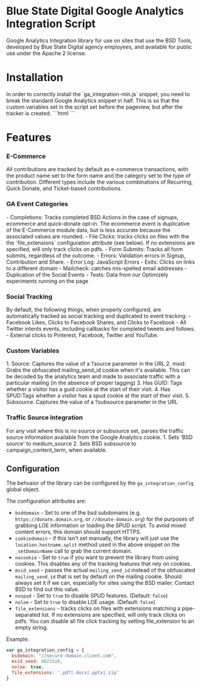 Blue State Digital Google Analytics Integration Script
================================

Google Analytics Integration library for use on sites that use the BSD Tools, developed by Blue State Digital agency employees, and available for public use under the Apache 2 license. 

<h1>Installation</h1>
In order to correctly install the `ga_integration-min.js` snippet, you need to break the standard Google Analytics snippet in half. This is so that the custom variables set in the script set before the pageview, but after the tracker is created. 
```html
	<!-- START Google Analytics -->
	<script>
	(function(i,s,o,g,r,a,m){i['GoogleAnalyticsObject']=r;i[r]=i[r]||function(){
		(i[r].q=i[r].q||[]).push(arguments)},i[r].l=1*new Date();a=s.createElement(o),
		m=s.getElementsByTagName(o)[0];a.async=1;a.src=g;m.parentNode.insertBefore(a,m)
	})(window,document,'script','//www.google-analytics.com/analytics.js','ga');
	ga('create', '<!--place id here-->', 'auto', {'allowLinker': true, 'siteSpeedSampleRate': 20});
	ga('require', 'linker');
	//See https://github.com/bluestatedigital/bsd-google-analytics-integration#configuration for configuration options
	var ga_integration_config={};
	</script>
	<script src="//s.bsd.net/bsdaction/default/page/-/js/analytics/ga_integration-min.js"></script>
	<script>
	ga('send', 'pageview');
	</script>
	<!-- END Google Analytics -->
```

<h1>Features</h1>

<h3>E-Commerce</h3>
All contributions are tracked by default as e-commerce transactions, with the product name set to the form name and the category set to the type of contribution. Different types include the various combinations of Recurring, Quick Donate, and Ticket-based contributions. 

<h3>GA Event Categories</h3>
- Completions: Tracks completed BSD Actions in the case of signups, ecommerce and quick-donate opt-in. The ecommerce event is duplicative of the E-Commerce module data, but is less accurate because the associated values are rounded.
- File Clicks: tracks clicks on files with the the `file_extensions` configuration attribute (see below). If no extensions are specified, will only track clicks on pdfs.
- Form Submits: Tracks all form submits, regardless of the outcome.
- Errors: Validation errors in Signup, Contribution and Share.
- Error Log: JavaScript Errors
- Exits: Clicks on links to a different domain
- Mailcheck: catches mis-spelled email addresses
- Duplication of the Social Events
- Tests: Data from our Optimizely experiments running on the page


<h3>Social Tracking</h3>
By default, the following things, when properly configured, are automatically tracked as social tracking and duplicated to event tracking:
- Facebook Likes, Clicks to Facebook Shares, and Clicks to Facebook
- All Twitter intents events, including callbacks for completed tweets and follows. 
- External clicks to Pinterest, Facebook, Twitter and YouTube. 

<h3>Custom Variables</h3>
1. Source: Captures the value of a ?source parameter in the URL
2. msid: Grabs the obfuscated mailing_send_id cookie when it's available. This can be decoded by the analytics team and made to associate traffic with a particular mailing (in the absence of proper tagging)
3. Has GUID: Tags whether a visitor has a guid cookie at the start of their visit. 
4. Has SPUD:Tags whether a visitor has a spud cookie at the start of their visit. 
5. Subsource: Captures the value of a ?subsource parameter in the URL

<h3>Traffic Source Integration</h3>
For any visit where this is no source or subsource set, parses the traffic source information available from the Google Analytics cookie.
1. Sets 'BSD source' to medium_source
2. Sets BSD subsource to campaign_content_term, when available.

<h2>Configuration</h2>

The behvaior of the library can be configured by the `ga_integration_config` global object.

The configuration attributes are:

 - `bsddomain` - Set to one of the bsd subdomains (e.g. `https://donate.domain.org`, or `//donate-domain.org`) for the purposes of grabbing LOE information or loading the SPUD script. To avoid mixed content errors, this domain should support HTTPS.
 - `cookiedomain` - if this isn't set manually, the library will just use the `location.hostname.split` method used in the above snippet on the `_setDomainName` call to grab the current domain.
 - `nocookie` - Set to `true` if you want to prevent the library from using cookies. This disables any of the tracking features that rely on cookies. 
 - `msid_seed` - passes the actual `mailing_send_id` instead of the obfuscated `mailing_send_id` that is set by default on the mailing cookie. Should always set it if we can, especially for sites using the BSD mailer. Contact BSD to find out this value. 
 - `nospud` - Set to `true` to disable SPUD features. (Default: `false`)
 - `noloe` - Set to `true` to disable LOE usage. (Default: `false`)
 - `file_extensions` - tracks clicks on files with extensions matching a pipe-separated list. If no extensions are specified, will only track clicks on pdfs. You can disable all file click tracking by setting file_extension to an empty string.

Example:

```javascript
var ga_integration_config = {
  bsdomain: "//secure-domain.client.com",
  msid_seed: 9023328,
  noloe: true,
  file_extensions: '.pdf|.docx|.pptx|.zip'
}
````
